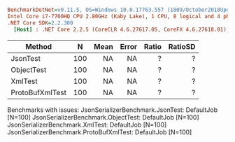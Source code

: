 ``` ini

BenchmarkDotNet=v0.11.5, OS=Windows 10.0.17763.557 (1809/October2018Update/Redstone5)
Intel Core i7-7700HQ CPU 2.80GHz (Kaby Lake), 1 CPU, 8 logical and 4 physical cores
.NET Core SDK=2.2.300
  [Host] : .NET Core 2.2.5 (CoreCLR 4.6.27617.05, CoreFX 4.6.27618.01), 64bit RyuJIT


```
|          Method |   N | Mean | Error | Ratio | RatioSD |
|---------------- |---- |-----:|------:|------:|--------:|
|        JsonTest | 100 |   NA |    NA |     ? |       ? |
|      ObjectTest | 100 |   NA |    NA |     ? |       ? |
|         XmlTest | 100 |   NA |    NA |     ? |       ? |
| ProtoBufXmlTest | 100 |   NA |    NA |     ? |       ? |

Benchmarks with issues:
  JsonSerializerBenchmark.JsonTest: DefaultJob [N=100]
  JsonSerializerBenchmark.ObjectTest: DefaultJob [N=100]
  JsonSerializerBenchmark.XmlTest: DefaultJob [N=100]
  JsonSerializerBenchmark.ProtoBufXmlTest: DefaultJob [N=100]
